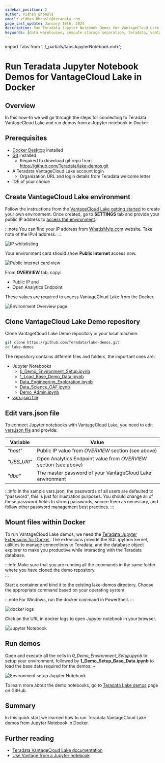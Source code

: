 ```yaml
---
sidebar_position: 2
author: Vidhan Bhonsle
email: vidhan.bhonsle@teradata.com
page_last_update: January 10th, 2024
description: Run Teradata Jupyter Notebook Demos for VantageCloud Lake in Docker
keywords: [data warehouses, compute storage separation, teradata, vantage, cloud data platform, business intelligence, enterprise analytics, jupyter, teradatasql, ipython-sql, docker, container, vantagecloud, vantagecloud lake, lake]
---
```


import Tabs from '../_partials/tabsJupyterNotebook.mdx';

# Run Teradata Jupyter Notebook Demos for VantageCloud Lake in Docker

## Overview
In this how-to we will go through the steps for connecting to Teradata VantageCloud Lake and run demos from a Jupyter notebook in Docker. 

## Prerequisites
* [Docker Desktop](https://www.docker.com/products/docker-desktop) installed
* [Git](https://git-scm.com/book/en/v2/Getting-Started-Installing-Git) installed
    * Required to download git repo from https://github.com/Teradata/lake-demos.git
* A Teradata VantageCloud Lake account login
    * Organization URL and login details from Teradata welcome letter
* IDE of your choice

## Create VantageCloud Lake environment
Follow the instructions from the [VantageCloud Lake getting started](./getting-started-with-vantagecloud-lake.md) to create your own environment. 
Once created, go to **SETTINGS** tab and provide your public IP address to [access the environment](./getting-started-with-vantagecloud-lake.md#access-environment-from_public-internet).

:::note
You can find your IP address from [WhatIsMyIp.com](https://www.whatismyip.com) website. Take note of the IPv4 address.
:::

![IP whitelisting](./images/vantagecloud-lake-demo-jupyter-docker/lake_ip_addresses.png)

Your environment card should show **Public internet** access now.

![Public internet card view](./images/vantagecloud-lake-demo-jupyter-docker/lake_public_internet_cv.png)

From **OVERVIEW** tab, copy:

* Public IP and
* Open Analytics Endpoint

These values are required to access VantageCloud Lake from the Docker.

![Environment Overview page](./images/vantagecloud-lake-demo-jupyter-docker/lake_overview_page.png)

## Clone VantageCloud Lake Demo repository
Clone VantageCloud Lake Demo repository in your local machine:

``` bash
git clone https://github.com/Teradata/lake-demos.git
cd lake-demos
```

The repository contains different files and folders, the important ones are:

* Jupyter Notebooks
    * [0_Demo_Environment_Setup.ipynb](https://github.com/Teradata/lake-demos/blob/main/0_Demo_Environment_Setup.ipynb)
    * [1_Load_Base_Demo_Data.ipynb](https://github.com/Teradata/lake-demos/blob/main/1_Load_Base_Demo_Data.ipynb)
    * [Data_Engineering_Exploration.ipynb](https://github.com/Teradata/lake-demos/blob/main/Data_Engineering_Exploration.ipynb)
    * [Data_Science_OAF.ipynb](https://github.com/Teradata/lake-demos/blob/main/Data_Science_OAF.ipynb)
    * [Demo_Admin.ipynb](https://github.com/Teradata/lake-demos/blob/main/Demo_Admin.ipynb)
* [vars.json file](https://github.com/Teradata/lake-demos/blob/main/vars.json)

## Edit vars.json file
To connect Jupyter notebooks with VantageCloud Lake, you need to edit [vars.json file](https://github.com/Teradata/lake-demos/blob/main/vars.json) and provide:


| **Variable** | **Value** |
|--------------|-----------|
| *"host"*     | Public IP value from *OVERVIEW* section (see above) |
| *"UES_URI"*  | Open Analytics Endpoint value from *OVERVIEW* section (see above) |
| *"dbc"*      | The master password of your VantageCloud Lake environment |


:::info
In the sample vars.json, the passwords of all users are defaulted to "password", this is just for illustration purposes. You should change all of these password fields to strong passwords, secure them as necessary, and follow other password management best practices.
:::

## Mount files within Docker
To run VantageCloud Lake demos, we need the [Teradata Jupyter Extensions for Docker](https://hub.docker.com/r/teradata/jupyterlab-extensions). The extensions provide the SQL ipython kernel, utilities to manage connections to Teradata, and the database object explorer to make you productive while interacting with the Teradata database.  

:::info
Make sure that you are running all the commands in the same folder where you have cloned the demo repository.   
:::

Start a container and bind it to the existing lake-demos directory. Choose the appropriate command based on your operating system:

:::note
For Windows, run the docker command in PowerShell.
:::

<Tabs/>


![docker logs](./images/vantagecloud-lake-demo-jupyter-docker/lake_docker_url.png)

Click on the URL in docker logs to open Jupyter notebook in your browser.

![Jupyter Notebook](./images/vantagecloud-lake-demo-jupyter-docker/lake_jupyter_notebook.png)

## Run demos
Open and execute all the cells in *0_Demo_Environment_Setup.ipynb* to setup your environment, followed by **1_Demo_Setup_Base_Data.ipynb** to load the base data required for the demos. +

![Environment setup Jupyter Notebook](./images/vantagecloud-lake-demo-jupyter-docker/lake_0_setup.png)

To learn more about the demo notebooks, go to [Teradata Lake demos](https://github.com/Teradata/lake-demos) page on GitHub.

## Summary

In this quick start we learned how to run Teradata VantageCloud Lake demos from Jupyter Notebook in Docker.

## Further reading

* [Teradata VantageCloud Lake documentation](https://docs.teradata.com/r/Teradata-VantageCloud-Lake/Getting-Started-First-Sign-On-by-Organization-Admin)
* [Use Vantage from a Jupyter notebook](https://quickstarts.teradata.com/jupyter.html)
